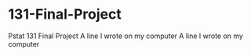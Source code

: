 # 131-Final-Project
Pstat 131 Final Project
A line I wrote on my computer
A line I wrote on my computer
